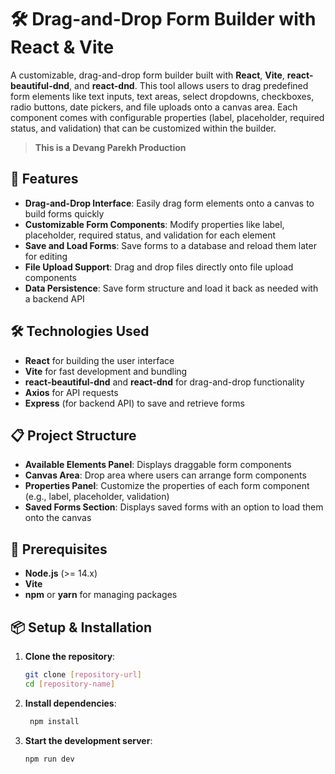 # 🛠️ Drag-and-Drop Form Builder with React & Vite

A customizable, drag-and-drop form builder built with **React**, **Vite**, **react-beautiful-dnd**, and **react-dnd**. This tool allows users to drag predefined form elements like text inputs, text areas, select dropdowns, checkboxes, radio buttons, date pickers, and file uploads onto a canvas area. Each component comes with configurable properties (label, placeholder, required status, and validation) that can be customized within the builder.

> **This is a Devang Parekh Production**

## 🚀 Features

- **Drag-and-Drop Interface**: Easily drag form elements onto a canvas to build forms quickly
- **Customizable Form Components**: Modify properties like label, placeholder, required status, and validation for each element
- **Save and Load Forms**: Save forms to a database and reload them later for editing
- **File Upload Support**: Drag and drop files directly onto file upload components
- **Data Persistence**: Save form structure and load it back as needed with a backend API

## 🛠️ Technologies Used

- **React** for building the user interface
- **Vite** for fast development and bundling
- **react-beautiful-dnd** and **react-dnd** for drag-and-drop functionality
- **Axios** for API requests
- **Express** (for backend API) to save and retrieve forms

## 📋 Project Structure

- **Available Elements Panel**: Displays draggable form components
- **Canvas Area**: Drop area where users can arrange form components
- **Properties Panel**: Customize the properties of each form component (e.g., label, placeholder, validation)
- **Saved Forms Section**: Displays saved forms with an option to load them onto the canvas

## 📝 Prerequisites

- **Node.js** (>= 14.x)
- **Vite**
- **npm** or **yarn** for managing packages

## 📦 Setup & Installation

1. **Clone the repository**:

   ```bash
   git clone [repository-url]
   cd [repository-name]
   ```

2. **Install dependencies**:

   ```bash
    npm install
   ```

3. **Start the development server**:
   ```bash
   npm run dev
   ```
